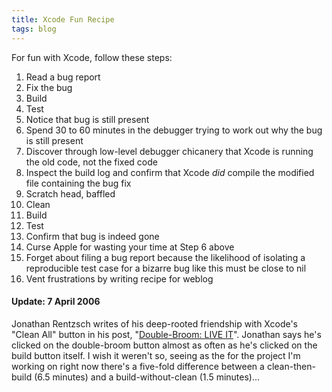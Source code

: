```yaml
---
title: Xcode Fun Recipe
tags: blog
---
```


For fun with Xcode, follow these steps:

1.  Read a bug report
2.  Fix the bug
3.  Build
4.  Test
5.  Notice that bug is still present
6.  Spend 30 to 60 minutes in the debugger trying to work out why the bug is still present
7.  Discover through low-level debugger chicanery that Xcode is running the old code, not the fixed code
8.  Inspect the build log and confirm that Xcode *did* compile the modified file containing the bug fix
9.  Scratch head, baffled
10. Clean
11. Build
12. Test
13. Confirm that bug is indeed gone
14. Curse Apple for wasting your time at Step 6 above
15. Forget about filing a bug report because the likelihood of isolating a reproducible test case for a bizarre bug like this must be close to nil
16. Vent frustrations by writing recipe for weblog





#### Update: 7 April 2006

Jonathan Rentzsch writes of his deep-rooted friendship with Xcode's "Clean All" button in his post, "[Double-Broom: LIVE IT](http://rentzsch.com/notes/doublebroomLiveIt)". Jonathan says he's clicked on the double-broom button almost as often as he's clicked on the build button itself. I wish it weren't so, seeing as the for the project I'm working on right now there's a five-fold difference between a clean-then-build (6.5 minutes) and a build-without-clean (1.5 minutes)...
